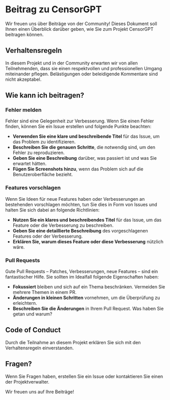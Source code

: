 # Beitrag zu CensorGPT

Wir freuen uns über Beiträge von der Community! Dieses Dokument soll Ihnen einen Überblick darüber geben, wie Sie zum Projekt CensorGPT beitragen können.

## Verhaltensregeln

In diesem Projekt und in der Community erwarten wir von allen Teilnehmenden, dass sie einen respektvollen und professionellen Umgang miteinander pflegen. Belästigungen oder beleidigende Kommentare sind nicht akzeptabel.

## Wie kann ich beitragen?

### Fehler melden

Fehler sind eine Gelegenheit zur Verbesserung. Wenn Sie einen Fehler finden, können Sie ein Issue erstellen und folgende Punkte beachten:

- **Verwenden Sie eine klare und beschreibende Titel** für das Issue, um das Problem zu identifizieren.
- **Beschreiben Sie die genauen Schritte**, die notwendig sind, um den Fehler zu reproduzieren.
- **Geben Sie eine Beschreibung** darüber, was passiert ist und was Sie erwartet hätten.
- **Fügen Sie Screenshots hinzu**, wenn das Problem sich auf die Benutzeroberfläche bezieht.

### Features vorschlagen

Wenn Sie Ideen für neue Features haben oder Verbesserungen an bestehenden vorschlagen möchten, tun Sie dies in Form von Issues und halten Sie sich dabei an folgende Richtlinien:

- **Nutzen Sie ein klares und beschreibendes Titel** für das Issue, um das Feature oder die Verbesserung zu beschreiben.
- **Geben Sie eine detaillierte Beschreibung** des vorgeschlagenen Features oder der Verbesserung.
- **Erklären Sie, warum dieses Feature oder diese Verbesserung** nützlich wäre.

### Pull Requests

Gute Pull Requests – Patches, Verbesserungen, neue Features – sind ein fantastischer Hilfe. Sie sollten im Idealfall folgende Eigenschaften haben:

- **Fokussiert** bleiben und sich auf ein Thema beschränken. Vermeiden Sie mehrere Themen in einem PR.
- **Änderungen in kleinen Schritten** vornehmen, um die Überprüfung zu erleichtern.
- **Beschreiben Sie die Änderungen** in Ihrem Pull Request. Was haben Sie getan und warum?

## Code of Conduct

Durch die Teilnahme an diesem Projekt erklären Sie sich mit den Verhaltensregeln einverstanden.

## Fragen?

Wenn Sie Fragen haben, erstellen Sie ein Issue oder kontaktieren Sie einen der Projektverwalter.

Wir freuen uns auf Ihre Beiträge!
